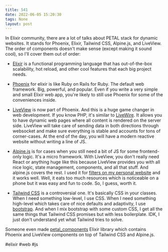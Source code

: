 ```yaml
---
title: 541
date: 2022-06-05 15:20:30
tags: None
layout: post
---
```


In Elixir community, there are a lot of talks about PETAL stack for dynamic websites. It stands for Phoenix, Elixir, Tailwind CSS, Alpine.js, and LiveView. The order of components doesn't make sense (except making it sound cool), so I'll cover them out of order:

+ [Elixir](https://elixir-lang.org/) is a functional programming language that has out-of-the-box scalability, hot reload, and other cool features that each big project needs.

+ [Phoenix](https://phoenixframework.org/) for elixir is like Ruby on Rails for Ruby. The default web framework. Big, powerful, and popular. Even if you write a very simple and small Elixir web app, you're likely to still use Phoenix for some of the conveniences inside. 

+ [LiveView](https://github.com/phoenixframework/phoenix_live_view) is now part of Phoenix. And this is a huge game changer in web development. If you know PHP, it's similar to [LiveWire](https://laravel-livewire.com/). It allows you to have dynamic web pages where all content is rendered on the server side. LiveView will take care of sending data in both directions through websocket and make sure everything is stable and accounts for tons of corner-cases. At the end of the day, you will have a modern reactive website without writing a line of JS.

+ [Alpine.js](https://alpinejs.dev/) is for cases when you still need a bit of JS for some frontend-only logic. It's a micro framework. With LiveView, you don't really need React or anything huge like this because LiveView provides you with all nice logic, state management, components, and all that stuff. And alpine.js covers the rest. I used it for [filters on my personal website](https://orsinium.dev/projects.html) and it works well. Well, it eats too much resources which is noticeable on a phone but it was easy and fun to code. So, I guess, worth it.

+ [Tailwind CSS](https://tailwindcss.com/) is a controversial one. It's basically CSS in your classes. When I need something low-level, I use CSS. When I need something high-level which takes care of nice defaults and adaptivity, I use [bootstrap](https://getbootstrap.com/). And when I mix bootstrap with some custom CSS, I get all the same things that Tailwind CSS promises but with less boilerplate. IDK, I just don't understand yet what Tailwind tries to solve.

Someone even made [petal_components](https://github.com/petalframework/petal_components) Elixir library which contains Phoenix and LiveView components on top of Tailwind CSS and Alpine.js.

#elixir #web #js
